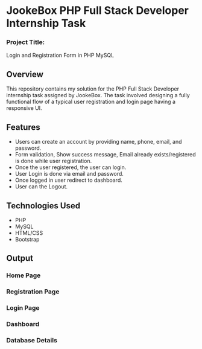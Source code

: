 # JookeBox PHP Full Stack Developer Internship Task
### Project Title: 
Login and Registration Form in PHP MySQL

## Overview

This repository contains my solution for the PHP Full Stack Developer internship task assigned by JookeBox. The task involved designing a fully functional flow of a typical user registration and login page having a responsive UI.

## Features

- Users can create an account by providing name, phone, email, and password.
- Form validation, Show success message, Email already exists/registered is done while user registration.
- Once the user registered, the user can login.
- User Login is done via email and password.
- Once logged in user redirect to dashboard.
- User can the Logout.

## Technologies Used

- PHP
- MySQL
- HTML/CSS
- Bootstrap

## Output
### Home Page
### Registration Page
### Login Page
### Dashboard
### Database Details
